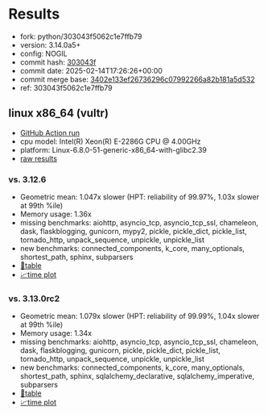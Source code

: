 # Results

- fork: python/303043f5062c1e7ffb79
- version: 3.14.0a5+
- config: NOGIL
- commit hash: [303043f](https://github.com/python/cpython/commit/303043f)
- commit date: 2025-02-14T17:26:26+00:00
- commit merge base: [3402e133ef26736296c07992266a82b181a5d532](https://github.com/python/cpython/commit/3402e133ef26736296c07992266a82b181a5d532)
- ref: 303043f5062c1e7ffb79

## linux x86_64 (vultr)

- [GitHub Action run](https://github.com/facebookexperimental/free-threading-benchmarking/actions/runs/13336561391)
- cpu model: Intel(R) Xeon(R) E-2286G CPU @ 4.00GHz
- platform: Linux-6.8.0-51-generic-x86_64-with-glibc2.39
- [raw results](bm-20250214-vultr-x86_64-python-303043f5062c1e7ffb79-3.14.0a5%2B-303043f.json)

### vs. 3.12.6

- Geometric mean: 1.047x slower (HPT: reliability of 99.97%, 1.03x slower at 99th %ile)
- Memory usage: 1.36x
- missing benchmarks: aiohttp, asyncio_tcp, asyncio_tcp_ssl, chameleon, dask, flaskblogging, gunicorn, mypy2, pickle, pickle_dict, pickle_list, tornado_http, unpack_sequence, unpickle, unpickle_list
- new benchmarks: connected_components, k_core, many_optionals, shortest_path, sphinx, subparsers
- [📄table](bm-20250214-vultr-x86_64-python-303043f5062c1e7ffb79-3.14.0a5%2B-303043f-vs-3.12.6.md)
- [📈time plot](bm-20250214-vultr-x86_64-python-303043f5062c1e7ffb79-3.14.0a5%2B-303043f-vs-3.12.6.svg)

### vs. 3.13.0rc2

- Geometric mean: 1.079x slower (HPT: reliability of 99.99%, 1.04x slower at 99th %ile)
- Memory usage: 1.34x
- missing benchmarks: aiohttp, asyncio_tcp, asyncio_tcp_ssl, chameleon, dask, flaskblogging, gunicorn, pickle, pickle_dict, pickle_list, tornado_http, unpack_sequence, unpickle, unpickle_list
- new benchmarks: connected_components, k_core, many_optionals, shortest_path, sphinx, sqlalchemy_declarative, sqlalchemy_imperative, subparsers
- [📄table](bm-20250214-vultr-x86_64-python-303043f5062c1e7ffb79-3.14.0a5%2B-303043f-vs-3.13.0rc2.md)
- [📈time plot](bm-20250214-vultr-x86_64-python-303043f5062c1e7ffb79-3.14.0a5%2B-303043f-vs-3.13.0rc2.svg)

